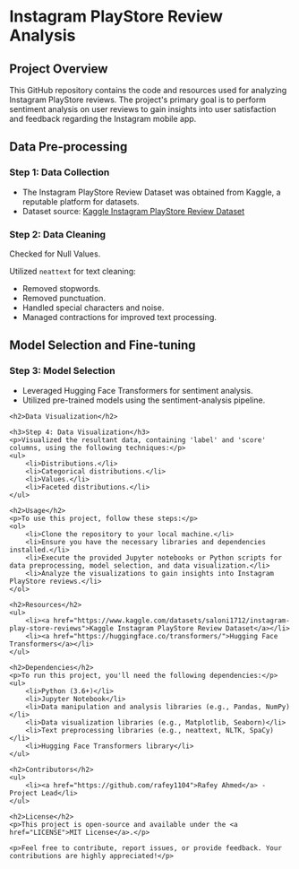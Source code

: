 <h1>Instagram PlayStore Review Analysis</h1>
    <h2>Project Overview</h2>
    <p>This GitHub repository contains the code and resources used for analyzing Instagram PlayStore reviews. The project's primary goal is to perform sentiment analysis on user reviews to gain insights into user satisfaction and feedback regarding the Instagram mobile app.</p>
    <h2>Data Pre-processing</h2>
    <h3>Step 1: Data Collection</h3>
    <ul>
        <li>The Instagram PlayStore Review Dataset was obtained from Kaggle, a reputable platform for datasets.</li>
        <li>Dataset source: <a href="https://www.kaggle.com/datasets/saloni1712/instagram-play-store-reviews">Kaggle Instagram PlayStore Review Dataset</a></li>
    </ul>
    <h3>Step 2: Data Cleaning</h3>
    <p>Checked for Null Values.</p>
    <p>Utilized <code>neattext</code> for text cleaning:</p>
    <ul>
        <li>Removed stopwords.</li>
        <li>Removed punctuation.</li>
        <li>Handled special characters and noise.</li>
        <li>Managed contractions for improved text processing.</li>
    </ul>
    <h2>Model Selection and Fine-tuning</h2>
    <h3>Step 3: Model Selection</h3>
    <ul>
        <li>Leveraged Hugging Face Transformers for sentiment analysis.</li>
        <li>Utilized pre-trained models using the sentiment-analysis pipeline.</li>
    </ul>

    <h2>Data Visualization</h2>

    <h3>Step 4: Data Visualization</h3>
    <p>Visualized the resultant data, containing 'label' and 'score' columns, using the following techniques:</p>
    <ul>
        <li>Distributions.</li>
        <li>Categorical distributions.</li>
        <li>Values.</li>
        <li>Faceted distributions.</li>
    </ul>

    <h2>Usage</h2>
    <p>To use this project, follow these steps:</p>
    <ol>
        <li>Clone the repository to your local machine.</li>
        <li>Ensure you have the necessary libraries and dependencies installed.</li>
        <li>Execute the provided Jupyter notebooks or Python scripts for data preprocessing, model selection, and data visualization.</li>
        <li>Analyze the visualizations to gain insights into Instagram PlayStore reviews.</li>
    </ol>

    <h2>Resources</h2>
    <ul>
        <li><a href="https://www.kaggle.com/datasets/saloni1712/instagram-play-store-reviews">Kaggle Instagram PlayStore Review Dataset</a></li>
        <li><a href="https://huggingface.co/transformers/">Hugging Face Transformers</a></li>
    </ul>

    <h2>Dependencies</h2>
    <p>To run this project, you'll need the following dependencies:</p>
    <ul>
        <li>Python (3.6+)</li>
        <li>Jupyter Notebook</li>
        <li>Data manipulation and analysis libraries (e.g., Pandas, NumPy)</li>
        <li>Data visualization libraries (e.g., Matplotlib, Seaborn)</li>
        <li>Text preprocessing libraries (e.g., neattext, NLTK, SpaCy)</li>
        <li>Hugging Face Transformers library</li>
    </ul>

    <h2>Contributors</h2>
    <ul>
        <li><a href="https://github.com/rafey1104">Rafey Ahmed</a> - Project Lead</li>
    </ul>

    <h2>License</h2>
    <p>This project is open-source and available under the <a href="LICENSE">MIT License</a>.</p>

    <p>Feel free to contribute, report issues, or provide feedback. Your contributions are highly appreciated!</p>


